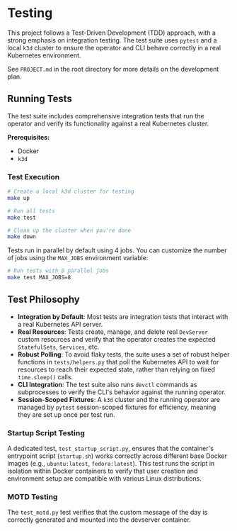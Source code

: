# Testing

This project follows a Test-Driven Development (TDD) approach, with a strong emphasis on integration testing. The test suite uses `pytest` and a local `k3d` cluster to ensure the operator and CLI behave correctly in a real Kubernetes environment.

See `PROJECT.md` in the root directory for more details on the development plan.

## Running Tests

The test suite includes comprehensive integration tests that run the operator and verify its functionality against a real Kubernetes cluster.

**Prerequisites:**

-   Docker
-   `k3d`

### Test Execution

```bash
# Create a local k3d cluster for testing
make up

# Run all tests
make test

# Clean up the cluster when you're done
make down
```

Tests run in parallel by default using 4 jobs. You can customize the number of jobs using the `MAX_JOBS` environment variable:

```bash
# Run tests with 8 parallel jobs
make test MAX_JOBS=8
```

## Test Philosophy

-   **Integration by Default**: Most tests are integration tests that interact with a real Kubernetes API server.
-   **Real Resources**: Tests create, manage, and delete real `DevServer` custom resources and verify that the operator creates the expected `StatefulSets`, `Services`, etc.
-   **Robust Polling**: To avoid flaky tests, the suite uses a set of robust helper functions in `tests/helpers.py` that poll the Kubernetes API to wait for resources to reach their expected state, rather than relying on fixed `time.sleep()` calls.
-   **CLI Integration**: The test suite also runs `devctl` commands as subprocesses to verify the CLI's behavior against the running operator.
-   **Session-Scoped Fixtures**: A `k3d` cluster and the running operator are managed by `pytest` session-scoped fixtures for efficiency, meaning they are set up once per test run.

### Startup Script Testing

A dedicated test, `test_startup_script.py`, ensures that the container's entrypoint script (`startup.sh`) works correctly across different base Docker images (e.g., `ubuntu:latest`, `fedora:latest`). This test runs the script in isolation within Docker containers to verify that user creation and environment setup are compatible with various Linux distributions.

### MOTD Testing

The `test_motd.py` test verifies that the custom message of the day is correctly generated and mounted into the devserver container.
